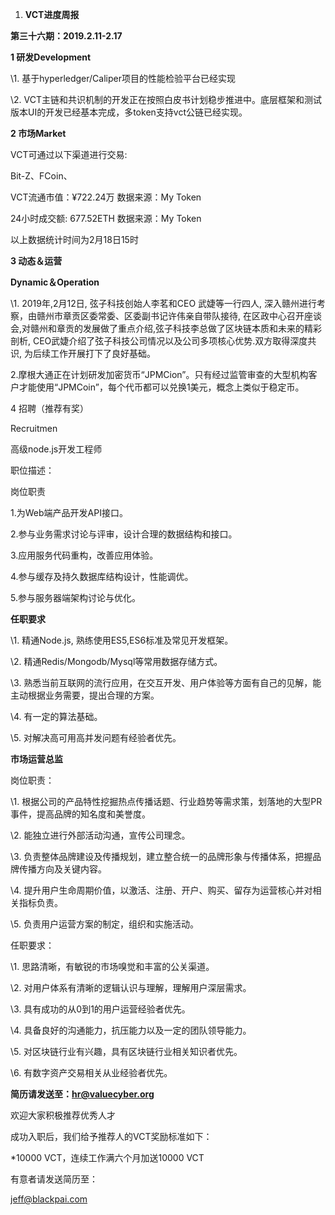 1.  **VCT进度周报**

   **第三十六期：2019.2.11-2.17**

   **1  研发Development** 

   \1. 基于hyperledger/Caliper项目的性能检验平台已经实现

   \2. VCT主链和共识机制的开发正在按照白皮书计划稳步推进中。底层框架和测试版本UI的开发已经基本完成，多token支持vct公链已经实现。

   **2 市场Market**

   VCT可通过以下渠道进行交易:

   Bit-Z、FCoin、

   VCT流通市值：¥722.24万   数据来源：My Token

   24小时成交额: 677.52ETH   数据来源：My Token  

   以上数据统计时间为2月18日15时

   **3 动态＆运营**

   **Dynamic＆Operation**

   \1. 2019年,2月12日, 弦子科技创始人李茗和CEO 武婕等一行四人, 深入赣州进行考察，由赣州市章贡区委常委、区委副书记许伟亲自带队接待, 在区政中心召开座谈会,对赣州和章贡的发展做了重点介绍,弦子科技李总做了区块链本质和未来的精彩剖析, CEO武婕介绍了弦子科技公司情况以及公司多项核心优势.双方取得深度共识, 为后续工作开展打下了良好基础。

   2.摩根大通正在计划研发加密货币“JPMCion”。只有经过监管审查的大型机构客户才能使用“JPMCoin”，每个代币都可以兑换1美元，概念上类似于稳定币。

   4 招聘（推荐有奖）

   Recruitmen

   高级node.js开发工程师

   职位描述：

   岗位职责

   1.为Web端产品开发API接口。

   2.参与业务需求讨论与评审，设计合理的数据结构和接口。

   3.应用服务代码重构，改善应用体验。

   4.参与缓存及持久数据库结构设计，性能调优。

   5.参与服务器端架构讨论与优化。

   **任职要求**

   \1. 精通Node.js, 熟练使用ES5,ES6标准及常见开发框架。

   \2. 精通Redis/Mongodb/Mysql等常用数据存储方式。

   \3. 熟悉当前互联网的流行应用，在交互开发、用户体验等方面有自己的见解，能主动根据业务需要，提出合理的方案。

   \4. 有一定的算法基础。

   \5. 对解决高可用高并发问题有经验者优先。

   **市场运营总监**

   岗位职责：

   \1.   根据公司的产品特性挖掘热点传播话题、行业趋势等需求策，划落地的大型PR事件，提高品牌的知名度和美誉度。

   \2.   能独立进行外部活动沟通，宣传公司理念。

   \3.   负责整体品牌建设及传播规划，建立整合统一的品牌形象与传播体系，把握品牌传播方向及关键内容。

   \4.   提升用户生命周期价值，以激活、注册、开户、购买、留存为运营核心并对相关指标负责。

   \5.   负责用户运营方案的制定，组织和实施活动。

   任职要求：

   \1.   思路清晰，有敏锐的市场嗅觉和丰富的公关渠道。

   \2.   对用户体系有清晰的逻辑认识与理解，理解用户深层需求。

   \3.   具有成功的从0到1的用户运营经验者优先。

   \4.   具备良好的沟通能力，抗压能力以及一定的团队领导能力。

   \5.   对区块链行业有兴趣，具有区块链行业相关知识者优先。

   \6.   有数字资产交易相关从业经验者优先。

   **简历请发送至：hr@valuecyber.org**

   欢迎大家积极推荐优秀人才

   成功入职后，我们给予推荐人的VCT奖励标准如下：

   *10000 VCT，连续工作满六个月加送10000 VCT

   有意者请发送简历至：

   jeff@blackpai.com
